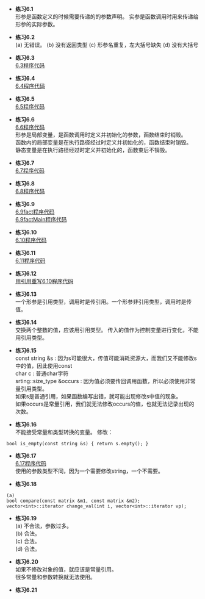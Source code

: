 * **练习6.1**  
 形参是函数定义的时候需要传递的的参数声明。
 实参是函数调用时用来传递给形参的实际参数。
 
* **练习6.2**  
(a) 无错误。
(b) 没有返回类型
(c) 形参名重复，左大括号缺失
(d) 没有大括号

* **练习6.3**  
[6.3程序代码](6.3.cpp)  

* **练习6.4**  
[6.4程序代码](6.4.cpp)  

* **练习6.5**  
[6.5程序代码](6.5.cpp)  

* **练习6.6**  
[6.6程序代码](6.6.cpp)  
形参是局部变量，是函数调用时定义并初始化的参数，函数结束时销毁。  
函数内的局部变量是在执行路径经过时定义并初始化的，函数结束时销毁。  
静态变量是在执行路径经过时定义并初始化的，函数束后不销毁。

* **练习6.7**  
[6.7程序代码](6.7.cpp)  

* **练习6.8**  
[6.8程序代码](6.8/Chapter6.h)  

* **练习6.9**  
[6.9fact程序代码](6.9/fact.cpp)  
[6.9factMain程序代码](6.9/factMain.cpp)  

* **练习6.10**  
[6.10程序代码](6.10.cpp)  

* **练习6.11**  
[6.11程序代码](6.11.cpp)  

* **练习6.12**  
[用引用重写6.10程序代码](6.12_6.10_references.cpp)  

* **练习6.13**  
一个形参是引用类型，调用时是传引用。一个形参非引用类型，调用时是传值。

* **练习6.14**  
交换两个整数的值，应该用引用类型。
传入的值作为控制变量进行变化，不能用引用类型。

* **练习6.15**  
const string &s : 因为s可能很大，传值可能消耗资源大，而我们又不能修改s中的值，因此使用const  
char c : 普通char字符  
srting::size_type &occurs : 因为值必须要传回调用函数，所以必须使用非常量引用类型。  
如果s是普通引用，如果函数编写出错，就可能出现修改s中值的现象。  
如果occurs是常量引用，我们就无法修改occurs的值，也就无法记录出现的次数。

* **练习6.16**  
不能接受常量和类型转换的变量。
修改：
```
bool is_empty(const string &s) { return s.empty(); }
```

* **练习6.17**  
[6.17程序代码](6.17.cpp)  
使用的参数类型不同，因为一个需要修改string，一个不需要。

* **练习6.18**  
```
(a)
bool compare(const matrix &m1, const matrix &m2);
vector<int>::iterator change_val(int i, vector<int>::iterator vp);
```

* **练习6.19**  
(a) 不合法，参数过多。  
(b) 合法。  
(c) 合法。  
(d) 合法。

* **练习6.20**  
如果不修改对象的值，就应该是常量引用。  
很多常量和参数转换就无法使用。

* **练习6.21**  

